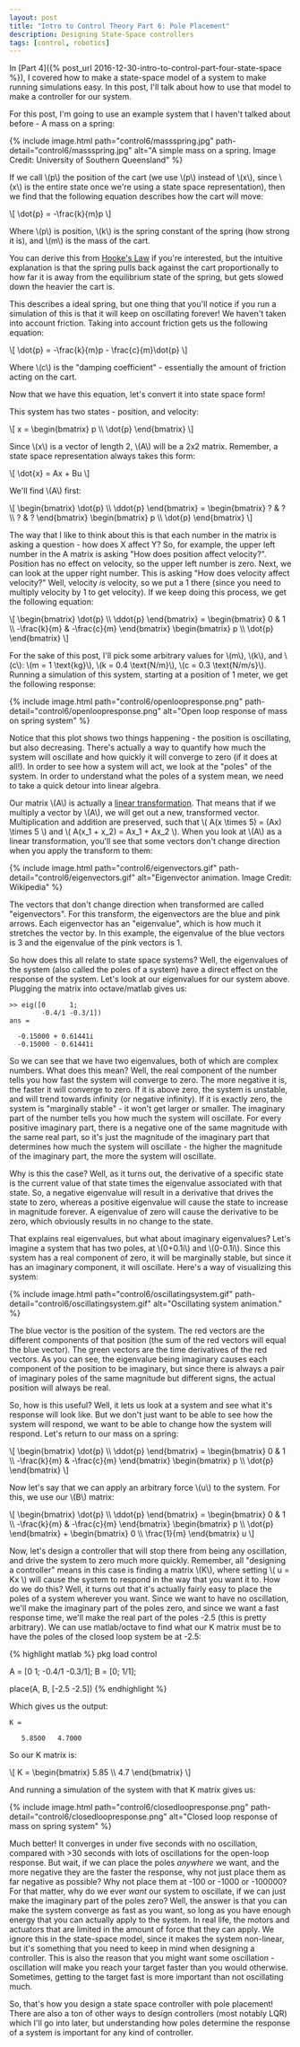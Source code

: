 ```yaml
---
layout: post
title: "Intro to Control Theory Part 6: Pole Placement"
description: Designing State-Space controllers
tags: [control, robotics]
---
```

In [Part 4]({% post_url 2016-12-30-intro-to-control-part-four-state-space %}), I covered how to make a state-space model of a system to make running simulations easy. In this post, I'll talk about how to use that model to make a controller for our system.

For this post, I'm going to use an example system that I haven't talked about before - A mass on a spring:

{% include image.html path="control6/massspring.jpg" path-detail="control6/massspring.jpg" alt="A simple mass on a spring. Image Credit: University of Southern Queensland" %}

If we call \\(p\\) the position of the cart (we use \\(p\\) instead of \\(x\\), since \\(x\\) is the entire state once we're using a state space representation), then we find that the following equation describes how the cart will move:

\\[ \dot{p} = -\frac{k}{m}p \\]

Where \\(p\\) is position, \\(k\\) is the spring constant of the spring (how strong it is), and \\(m\\) is the mass of the cart.

You can derive this from [Hooke's Law](https://en.wikipedia.org/wiki/Hooke%27s_law) if you're interested, but the intuitive explanation is that the spring pulls back against the cart proportionally to how far it is away from the equilibrium state of the spring, but gets slowed down the heavier the cart is.

This describes a ideal spring, but one thing that you'll notice if you run a simulation of this is that it will keep on oscillating forever! We haven't taken into account friction. Taking into account friction gets us the following equation:

\\[ \dot{p} = -\frac{k}{m}p - \frac{c}{m}\dot{p} \\]

Where \\(c\\) is the "damping coefficient" - essentially the amount of friction acting on the cart.

Now that we have this equation, let's convert it into state space form!

This system has two states - position, and velocity:

\\[ x = \begin{bmatrix} p \\\\ \dot{p} \end{bmatrix} \\]

Since \\(x\\) is a vector of length 2, \\(A\\) will be a 2x2 matrix. Remember, a state space representation always takes this form:

\\[ \dot{x} = Ax + Bu \\]

We'll find \\(A\\) first:

\\[ \begin{bmatrix} \dot{p} \\\\ \ddot{p} \end{bmatrix} = \begin{bmatrix} ? & ? \\\\ ? & ? \end{bmatrix} \begin{bmatrix} p \\\\ \dot{p} \end{bmatrix} \\]

The way that I like to think about this is that each number in the matrix is asking a question - how does X affect Y? So, for example, the upper left number in the A matrix is asking "How does position affect velocity?". Position has no effect on velocity, so the upper left number is zero. Next, we can look at the upper right number. This is asking "How does velocity affect velocity?" Well, velocity *is* velocity, so we put a 1 there (since you need to multiply velocity by 1 to get velocity). If we keep doing this process, we get the following equation:

\\[ \begin{bmatrix} \dot{p} \\\\ \ddot{p} \end{bmatrix} = \begin{bmatrix} 0 & 1 \\\\ -\frac{k}{m} & -\frac{c}{m} \end{bmatrix} \begin{bmatrix} p \\\\ \dot{p} \end{bmatrix} \\]

For the sake of this post, I'll pick some arbitrary values for \\(m\\), \\(k\\), and \\(c\\): \\(m = 1 \text{kg}\\), \\(k = 0.4 \text{N/m}\\), \\(c = 0.3 \text{N/m/s}\\). Running a simulation of this system, starting at a position of 1 meter, we get the following response:

{% include image.html path="control6/openloopresponse.png" path-detail="control6/openloopresponse.png" alt="Open loop response of mass on spring system" %}

Notice that this plot shows two things happening - the position is oscillating, but also decreasing. There's actually a way to quantify how much the system will oscillate and how quickly it will converge to zero (if it does at all!). In order to see how a system will act, we look at the "poles" of the system. In order to understand what the poles of a system mean, we need to take a quick detour into linear algebra.

Our matrix \\(A\\) is actually a [linear transformation](https://en.wikipedia.org/wiki/Linear_map). That means that if we multiply a vector by \\(A\\), we will get out a new, transformed vector. Multiplication and addition are preserved, such that \\( A(x \times 5) = (Ax) \times 5 \\) and \\( A(x\_1 + x_2) = Ax\_1 + Ax\_2 \\). When you look at \\(A\\) as a linear transformation, you'll see that some vectors don't change direction when you apply the transform to them:

{% include image.html path="control6/eigenvectors.gif" path-detail="control6/eigenvectors.gif" alt="Eigenvector animation. Image Credit: Wikipedia" %}

The vectors that don't change direction when transformed are called "eigenvectors". For this transform, the eigenvectors are the blue and pink arrows. Each eigenvector has an "eigenvalue", which is how much it stretches the vector by. In this example, the eigenvalue of the blue vectors is 3 and the eigenvalue of the pink vectors is 1.

So how does this all relate to state space systems? Well, the eigenvalues of the system (also called the poles of a system) have a direct effect on the response of the system. Let's look at our eigenvalues for our system above. Plugging the matrix into octave/matlab gives us:

```
>> eig([0      1;
        -0.4/1 -0.3/1])
ans =

  -0.15000 + 0.61441i
  -0.15000 - 0.61441i
```

So we can see that we have two eigenvalues, both of which are complex numbers. What does this mean? Well, the real component of the number tells you how fast the system will converge to zero. The more negative it is, the faster it will converge to zero. If it is above zero, the system is unstable, and will trend towards infinity (or negative infinity). If it is exactly zero, the system is "marginally stable" - it won't get larger or smaller. The imaginary part of the number tells you how much the system will oscillate. For every positive imaginary part, there is a negative one of the same magnitude with the same real part, so it's just the magnitude of the imaginary part that determines how much the system will oscillate - the higher the magnitude of the imaginary part, the more the system will oscillate.

Why is this the case? Well, as it turns out, the derivative of a specific state is the current value of that state times the eigenvalue associated with that state. So, a negative eigenvalue will result in a derivative that drives the state to zero, whereas a positive eigenvalue will cause the state to increase in magnitude forever. A eigenvalue of zero will cause the derivative to be zero, which obviously results in no change to the state.

That explains real eigenvalues, but what about imaginary eigenvalues? Let's imagine a system that has two poles, at \\(0+0.1i\\) and \\(0-0.1i\\). Since this system has a real component of zero, it will be marginally stable, but since it has an imaginary component, it will oscillate. Here's a way of visualizing this system:

{% include image.html path="control6/oscillatingsystem.gif" path-detail="control6/oscillatingsystem.gif" alt="Oscillating system animation." %}

The blue vector is the position of the system. The red vectors are the different components of that position (the sum of the red vectors will equal the blue vector). The green vectors are the time derivatives of the red vectors. As you can see, the eigenvalue being imaginary causes each component of the position to be imaginary, but since there is always a pair of imaginary poles of the same magnitude but different signs, the actual position will always be real.

So, how is this useful? Well, it lets us look at a system and see what it's response will look like. But we don't just want to be able to see how the system will respond, we want to be able to change how the system will respond. Let's return to our mass on a spring:

\\[ \begin{bmatrix} \dot{p} \\\\ \ddot{p} \end{bmatrix} = \begin{bmatrix} 0 & 1 \\\\ -\frac{k}{m} & -\frac{c}{m} \end{bmatrix} \begin{bmatrix} p \\\\ \dot{p} \end{bmatrix} \\]

Now let's say that we can apply an arbitrary force \\(u\\) to the system. For this, we use our \\(B\\) matrix:

\\[ \begin{bmatrix} \dot{p} \\\\ \ddot{p} \end{bmatrix} = \begin{bmatrix} 0 & 1 \\\\ -\frac{k}{m} & -\frac{c}{m} \end{bmatrix} \begin{bmatrix} p \\\\ \dot{p} \end{bmatrix} + \begin{bmatrix} 0 \\\\ \frac{1}{m} \end{bmatrix} u \\]

Now, let's design a controller that will stop there from being any oscillation, and drive the system to zero much more quickly. Remember, all "designing a controller" means in this case is finding a matrix \\(K\\), where setting \\( u = Kx \\) will cause the system to respond in the way that you want it to. How do we do this? Well, it turns out that it's actually fairly easy to place the poles of a system wherever you want. Since we want to have no oscillation, we'll make the imaginary part of the poles zero, and since we want a fast response time, we'll make the real part of the poles -2.5 (this is pretty arbitrary). We can use matlab/octave to find what our K matrix must be to have the poles of the closed loop system be at -2.5:


{% highlight matlab %}
pkg load control

A = [0 1;
     -0.4/1 -0.3/1];
B = [0;
     1/1];

place(A, B, [-2.5 -2.5])
{% endhighlight %}

Which gives us the output:

```
K =

   5.8500   4.7000
```

So our K matrix is:

\\[ K = \begin{bmatrix} 5.85 \\\\ 4.7 \end{bmatrix} \\]

And running a simulation of the system with that K matrix gives us:

{% include image.html path="control6/closedloopresponse.png" path-detail="control6/closedloopresponse.png" alt="Closed loop response of mass on spring system" %}

Much better! It converges in under five seconds with no oscillation, compared with >30 seconds with lots of oscillations for the open-loop response. But wait, if we can place the poles _anywhere_ we want, and the more negative they are the faster the response, why not just place them as far negative as possible? Why not place them at -100 or -1000 or -100000? For that matter, why do we ever _want_ our system to oscillate, if we can just make the imaginary part of the poles zero? Well, the answer is that you can make the system converge as fast as you want, so long as you have enough energy that you can actually apply to the system. In real life, the motors and actuators that are limited in the amount of force that they can apply. We ignore this in the state-space model, since it makes the system non-linear, but it's something that you need to keep in mind when designing a controller. This is also the reason that you might want some oscillation - oscillation will make you reach your target faster than you would otherwise. Sometimes, getting to the target fast is more important than not oscillating much.

So, that's how you design a state space controller with pole placement! There are also a ton of other ways to design controllers (most notably LQR) which I'll go into later, but understanding how poles determine the response of a system is important for any kind of controller.
